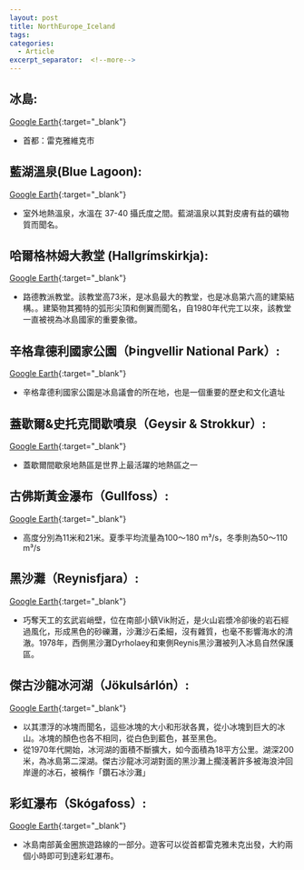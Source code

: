 ```yaml
---
layout: post
title: NorthEurope_Iceland
tags: 
categories:
  - Article
excerpt_separator:  <!--more-->
---
```

## 冰島: 
[Google Earth]( "google"){:target="_blank"} 

- 首都：雷克雅維克市

## 藍湖溫泉(Blue Lagoon):
[Google Earth](https://earth.google.com/web/search/Blue+Lagoon/@63.88106861,-22.44696031,40.2809603a,496.4798927d,35y,12.80722338h,60.59565325t,0r/ "google"){:target="_blank"} 
- 室外地熱溫泉，水溫在 37-40 攝氏度之間。藍湖溫泉以其對皮膚有益的礦物質而聞名。

## 哈爾格林姆大教堂 (Hallgrímskirkja):
[Google Earth](https://earth.google.com/web/search/Hallgr%c3%admskirkja/@64.14216902,-21.92614783,37.16423546a,473.0143812d,35y,17.11266102h,41.56128044t,0r/ "google"){:target="_blank"} 
- 路德教派教堂。該教堂高73米，是冰島最大的教堂，也是冰島第六高的建築結構。。建築物其獨特的弧形尖頂和側翼而聞名，自1980年代完工以來，該教堂一直被視為冰島國家的重要象徵。

## 辛格韋德利國家公園（Þingvellir National Park）:
[Google Earth](https://earth.google.com/web/search/%c3%9eingvellir+National+Park/@64.28309045,-21.08536447,137.12149385a,2054.96545387d,35y,44.03581633h,74.86711649t,0.00000121r/ "google"){:target="_blank"} 
- 辛格韋德利國家公園是冰島議會的所在地，也是一個重要的歷史和文化遺址

## 蓋歇爾&史托克間歇噴泉（Geysir & Strokkur）:
[Google Earth](https://earth.google.com/web/search/Strokkur/@64.31250242,-20.30074454,126.44158719a,430.916583d,35y,3.59383762h,36.76380385t,0r/ "google"){:target="_blank"} 
- 蓋歇爾間歇泉地熱區是世界上最活躍的地熱區之一

## 古佛斯黃金瀑布（Gullfoss）:
[Google Earth](https://earth.google.com/web/search/Gullfoss/@64.32641133,-20.12035002,198.28132908a,419.38846227d,35y,0.51499813h,56.73421785t,0r/ "google"){:target="_blank"} 
- 高度分別為11米和21米。夏季平均流量為100～180 m³/s，冬季則為50～110 m³/s

## 黑沙灘（Reynisfjara）:
[Google Earth](https://earth.google.com/web/search/Reynisfjara/@63.40286981,-19.06001546,1.72103827a,3035.76080073d,35y,0h,0t,0r/ "google"){:target="_blank"} 
- 巧奪天工的玄武岩峭壁，位在南部小鎮Vik附近，是火山岩漿冷卻後的岩石經過風化，形成黑色的砂礫灘，沙灘沙石柔細，沒有雜質，也毫不影響海水的清澈。1978年，西側黑沙灘Dyrholaey和東側Reynis黑沙灘被列入冰島自然保護區。

## 傑古沙龍冰河湖（Jökulsárlón）:
[Google Earth](https://earth.google.com/web/search/J%c3%b6kuls%c3%a1rl%c3%b3n/@64.07618695,-16.20928468,89.02550909a,16265.63427167d,35y,0h,0t,0r/ "google"){:target="_blank"} 
- 以其漂浮的冰塊而聞名，這些冰塊的大小和形狀各異，從小冰塊到巨大的冰山。冰塊的顏色也各不相同，從白色到藍色，甚至黑色。 
- 從1970年代開始，冰河湖的面積不斷擴大，如今面積為18平方公里。湖深200米，為冰島第二深湖。傑古沙龍冰河湖對面的黑沙灘上擱淺著許多被海浪沖回岸邊的冰石，被稱作「鑽石冰沙灘」

## 彩虹瀑布（Skógafoss）:
[Google Earth](https://earth.google.com/web/search/Sk%c3%b3gafoss/@63.53201235,-19.51137635,95.86239567a,439.60655777d,35y,0h,0t,0r/ "google"){:target="_blank"} 
- 冰島南部黃金圈旅遊路線的一部分。遊客可以從首都雷克雅未克出發，大約兩個小時即可到達彩虹瀑布。